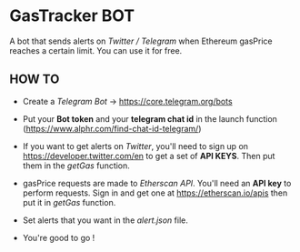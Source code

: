 # GasTracker BOT

A bot that sends alerts on *Twitter / Telegram* when Ethereum gasPrice reaches a certain limit. You can use it for free.

## HOW TO

* Create a *Telegram Bot* -> https://core.telegram.org/bots

* Put your **Bot token** and your **telegram chat id** in the launch function (https://www.alphr.com/find-chat-id-telegram/)

* If you want to get alerts on *Twitter*, you'll need to sign up on https://developer.twitter.com/en to get a set of **API KEYS**. Then put them in the *getGas* function.

* gasPrice requests are made to *Etherscan API*. You'll need an **API key** to perform requests. Sign in and get one at https://etherscan.io/apis then put it in *getGas* function.

* Set alerts that you want in the *alert.json* file.

* You're good to go !
